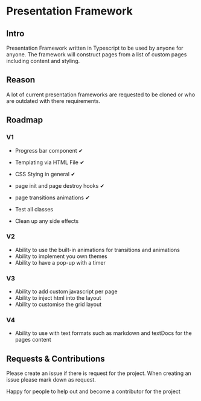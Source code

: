 # Presentation Framework

## Intro
Presentation Framework written in Typescript to be used by anyone for anyone.
The framework will construct pages from a list of custom pages including content and styling.

## Reason
A lot of current presentation frameworks are requested to be cloned or who are outdated with there requirements.
 

## Roadmap

### V1
- Progress bar component ✔
- Templating via HTML File ✔
- CSS Stying in general ✔
- page init and page destroy hooks ✔
- page transitions animations ✔


- Test all classes
- Clean up any side effects

### V2
- Ability to use the built-in animations for transitions and animations
- Ability to implement you own themes
- Ability to have a pop-up with a timer

### V3
- Ability to add custom javascript per page
- Ability to inject html into the layout
- Ability to customise the grid layout

### V4
- Ability to use with text formats such as markdown and textDocs for the pages content

## Requests & Contributions
Please create an issue if there is request for the project. When creating an issue please mark down as request.

Happy for people to help out and become a contributor for the project

